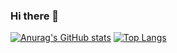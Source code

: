 ### Hi there 👋


[![Anurag's GitHub stats](https://github-readme-stats.vercel.app/api?username=Plalyy)](https://github.com/anuraghazra/github-readme-stats)
[![Top Langs](https://github-readme-stats.vercel.app/api/top-langs/?username=Plalyy)](https://github.com/anuraghazra/github-readme-stats)

